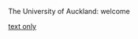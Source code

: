   The University of Auckland: welcome                     

  
[text only](auabout/textonly.html)

  

  

  

[  
](autoolbar/faculties.ptml)

  

[  
](autoolbar/news.ptml)

  

[  
](autoolbar/search.ptml)

  

[  
](autoolbar/contacts.ptml)

  

[  
](autoolbar/navigation.ptml)

  

  
  

[  
](http://web.archive.org/web/19990428181955/http://www.auckland.ac.nz/)

 

  

  

  

  
[  
](auabout/about.ptml)  

  

  
  

  

  
[  
](austudent/student.ptml)  

  

  
  

  

  
[  
](aucourses/courses.ptml)  

  

  
  

  

  
[  
](auresearch/research.ptml)  

  

  
  

  

  
[  
](aumaori/maori.ptml)